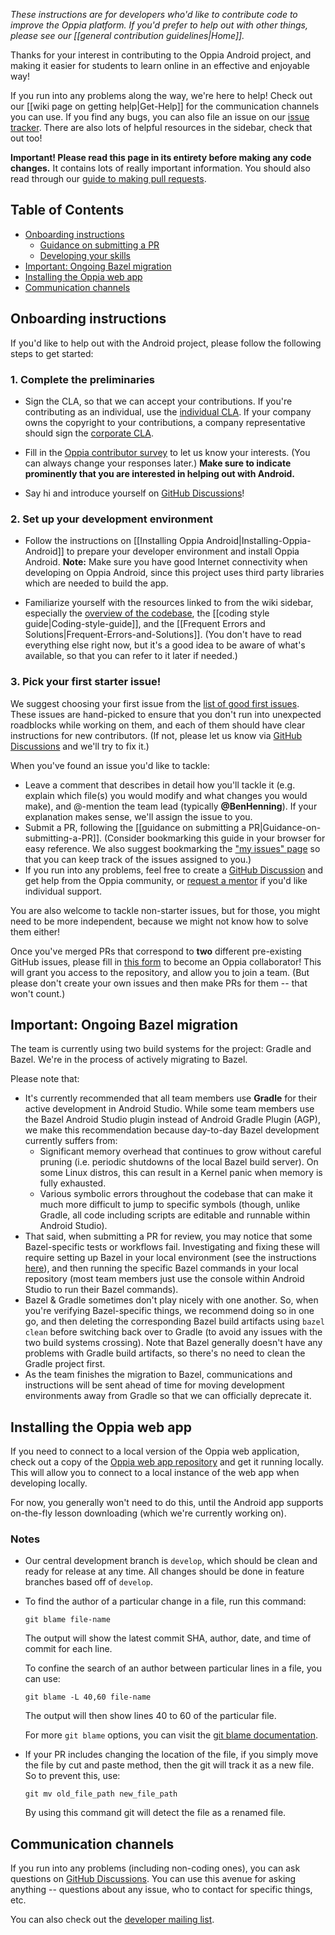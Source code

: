 _These instructions are for developers who'd like to contribute code to improve the Oppia platform. If you'd prefer to help out with other things, please see our [[general contribution guidelines|Home]]._

Thanks for your interest in contributing to the Oppia Android project, and making it easier for students to learn online in an effective and enjoyable way!

If you run into any problems along the way, we're here to help! Check out our [[wiki page on getting help|Get-Help]] for the communication channels you can use. If you find any bugs, you can also file an issue on our [issue tracker](https://github.com/oppia/oppia-android/issues). There are also lots of helpful resources in the sidebar, check that out too!

**Important! Please read this page in its entirety before making any code changes.** It contains lots of really important information. You should also read through our [guide to making pull requests](https://github.com/oppia/oppia-android/wiki/Guidance-on-submitting-a-PR).

## Table of Contents

- [Onboarding instructions](#onboarding-instructions)
  - [Guidance on submitting a PR](https://github.com/oppia/oppia-android/wiki/Guidance-on-submitting-a-PR)
  - [Developing your skills](https://github.com/oppia/oppia-android/wiki/Developing-skills)
- [Important: Ongoing Bazel migration](#important-ongoing-bazel-migration)
- [Installing the Oppia web app](#installing-the-oppia-web-app)
- [Communication channels](#communication-channels)

## Onboarding instructions

If you'd like to help out with the Android project, please follow the following steps to get started:

### 1. Complete the preliminaries

- Sign the CLA, so that we can accept your contributions. If you're contributing as an individual, use the [individual CLA](https://goo.gl/forms/AttNH80OV0). If your company owns the copyright to your contributions, a company representative should sign the [corporate CLA](https://goo.gl/forms/xDq9gK3Zcv).

- Fill in the [Oppia contributor survey](https://goo.gl/forms/otv30JV3Ihv0dT3C3) to let us know your interests. (You can always change your responses later.) **Make sure to indicate prominently that you are interested in helping out with Android.**

- Say hi and introduce yourself on [GitHub Discussions](https://github.com/oppia/oppia-android/discussions/4788)!

### 2. Set up your development environment

- Follow the instructions on [[Installing Oppia Android|Installing-Oppia-Android]] to prepare your developer environment and install Oppia Android. **Note:** Make sure you have good Internet connectivity when developing on Oppia Android, since this project uses third party libraries which are needed to build the app.

- Familiarize yourself with the resources linked to from the wiki sidebar, especially the [overview of the codebase](https://github.com/oppia/oppia-android/wiki/Overview-of-the-Oppia-Android-codebase-and-architecture), the [[coding style guide|Coding-style-guide]], and the [[Frequent Errors and Solutions|Frequent-Errors-and-Solutions]]. (You don't have to read everything else right now, but it's a good idea to be aware of what's available, so that you can refer to it later if needed.)


### 3. Pick your first starter issue!

We suggest choosing your first issue from the [list of good first issues](https://github.com/oppia/oppia-android/labels/good%20first%20issue). These issues are hand-picked to ensure that you don't run into unexpected roadblocks while working on them, and each of them should have clear instructions for new contributors. (If not, please let us know via [GitHub Discussions](https://github.com/oppia/oppia-android/discussions) and we'll try to fix it.)

When you've found an issue you'd like to tackle:

- Leave a comment that describes in detail how you'll tackle it (e.g. explain which file(s) you would modify and what changes you would make), and @-mention the team lead (typically **@BenHenning**). If your explanation makes sense, we'll assign the issue to you. 
- Submit a PR, following the [[guidance on submitting a PR|Guidance-on-submitting-a-PR]]. (Consider bookmarking this guide in your browser for easy reference. We also suggest bookmarking the ["my issues" page](https://github.com/issues/assigned) so that you can keep track of the issues assigned to you.)
- If you run into any problems, feel free to create a [GitHub Discussion](https://github.com/oppia/oppia-android/discussions) and get help from the Oppia community, or [request a mentor](https://forms.gle/udsRP4WQgLcez9Zm8) if you'd like individual support.

You are also welcome to tackle non-starter issues, but for those, you might need to be more independent, because we might not know how to solve them either!

Once you've merged PRs that correspond to **two** different pre-existing GitHub issues, please fill in [this form](https://forms.gle/NxPjimCMqsSTNUgu5) to become an Oppia collaborator! This will grant you access to the repository, and allow you to join a team. (But please don't create your own issues and then make PRs for them -- that won't count.)



## Important: Ongoing Bazel migration

The team is currently using two build systems for the project: Gradle and Bazel. We're in the process of actively migrating to Bazel.

Please note that:
- It's currently recommended that all team members use **Gradle** for their active development in Android Studio. While some team members use the Bazel Android Studio plugin instead of Android Gradle Plugin (AGP), we make this recommendation because day-to-day Bazel development currently suffers from:
  - Significant memory overhead that continues to grow without careful pruning (i.e. periodic shutdowns of the local Bazel build server). On some Linux distros, this can result in a Kernel panic when memory is fully exhausted.
  - Various symbolic errors throughout the codebase that can make it much more difficult to jump to specific symbols (though, unlike Gradle, all code including scripts are editable and runnable within Android Studio).
- That said, when submitting a PR for review, you may notice that some Bazel-specific tests or workflows fail. Investigating and fixing these will require setting up Bazel in your local environment (see the instructions [here](https://github.com/oppia/oppia-android/wiki/Oppia-Bazel-Setup-Instructions)), and then running the specific Bazel commands in your local repository (most team members just use the console within Android Studio to run their Bazel commands).
- Bazel & Gradle sometimes don't play nicely with one another. So, when you're verifying Bazel-specific things, we recommend doing so in one go, and then deleting the corresponding Bazel build artifacts using ``bazel clean`` before switching back over to Gradle (to avoid any issues with the two build systems crossing). Note that Bazel generally doesn't have any problems with Gradle build artifacts, so there's no need to clean the Gradle project first.
- As the team finishes the migration to Bazel, communications and instructions will be sent ahead of time for moving development environments away from Gradle so that we can officially deprecate it.

## Installing the Oppia web app

If you need to connect to a local version of the Oppia web application, check out a copy of the [Oppia web app repository](https://github.com/oppia/oppia) and get it running locally. This will allow you to connect to a local instance of the web app when developing locally.

For now, you generally won't need to do this, until the Android app supports on-the-fly lesson downloading (which we're currently working on).


### Notes

* Our central development branch is `develop`, which should be clean and ready for release at any time. All changes should be done in feature branches based off of `develop`.

* To find the author of a particular change in a file, run this command:

  ```
  git blame file-name
  ```
  The output will show the latest commit SHA, author, date, and time of commit for each line.

  To confine the search of an author between particular lines in a file, you can use:

  ```
  git blame -L 40,60 file-name
  ```
  The output will then show lines 40 to 60 of the particular file.

  For more `git blame` options, you can visit the [git blame documentation](https://git-scm.com/docs/git-blame).

* If your PR includes changing the location of the file, if you simply move the file by cut and paste method, then the git will track it as a new file. So to prevent this, use:
  ```
  git mv old_file_path new_file_path
  ```
  By using this command git will detect the file as a renamed file.


## Communication channels

If you run into any problems (including non-coding ones), you can ask questions on [GitHub Discussions](https://github.com/oppia/oppia-android/discussions). You can use this avenue for asking anything -- questions about any issue, who to contact for specific things, etc.

You can also check out the [developer mailing list](https://groups.google.com/forum/?fromgroups#!forum/oppia-android-dev).